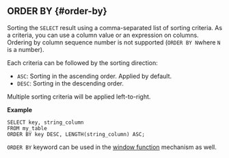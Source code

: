 
## ORDER BY {#order-by}

Sorting the `SELECT` result using a comma-separated list of sorting criteria. As a criteria, you can use a column value or an expression on columns. Ordering by column sequence number is not supported (`ORDER BY N`where `N` is a number).

Each criteria can be followed by the sorting direction:
- `ASC`: Sorting in the ascending order. Applied by default.
- `DESC`: Sorting in the descending order.

Multiple sorting criteria will be applied left-to-right.

**Example**

```yql
SELECT key, string_column
FROM my_table
ORDER BY key DESC, LENGTH(string_column) ASC;
```
`ORDER BY` keyword can be used in the [window function](../../window.md) mechanism as well.
